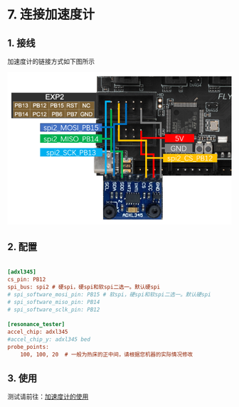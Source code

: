 # 7. 连接加速度计

## 1. 接线

加速度计的链接方式如下图所示

<img src="../../images/boards/fly_dp5/adxl345.png" alt="adxl345" style="zoom:90%;" />

## 2. 配置

```cfg

[adxl345]
cs_pin: PB12
spi_bus: spi2 # 硬spi，硬spi和软spi二选一。默认硬spi
# spi_software_mosi_pin: PB15 # 软spi，硬spi和软spi二选一。默认硬spi
# spi_software_miso_pin: PB14
# spi_software_sclk_pin: PB12

[resonance_tester]
accel_chip: adxl345
#accel_chip_y: adxl345 bed
probe_points:
    100, 100, 20  # 一般为热床的正中间，请根据您机器的实际情况修改
```

## 3. 使用

测试请前往：[加速度计的使用](/advanced/Accelerometer?id=测试 "点击即可跳转")

